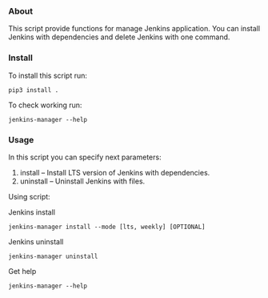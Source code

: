 ### About 

This script provide functions for manage Jenkins application. You can install Jenkins with dependencies and delete Jenkins with one command.

### Install 

To install this script run: 

```
pip3 install .
```

To check working run: 

```
jenkins-manager --help
```

### Usage

In this script you can specify next parameters:

1) install – Install LTS version of Jenkins with dependencies.
2) uninstall – Uninstall Jenkins with files. 

Using script:

Jenkins install
```
jenkins-manager install --mode [lts, weekly] [OPTIONAL]
```

Jenkins uninstall
```
jenkins-manager uninstall
```

Get help
```
jenkins-manager --help
```
